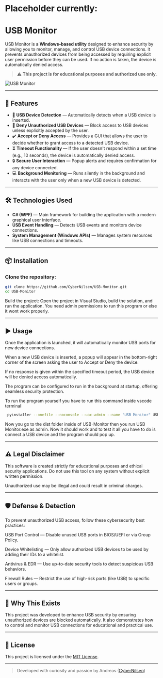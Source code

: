# Placeholder currently:

# USB Monitor

USB Monitor is a **Windows-based utility** designed to enhance security by allowing you to monitor, manage, and control USB device connections. It prevents unauthorized devices from being accessed by requiring explicit user permission before they can be used. If no action is taken, the device is automatically denied access.

> ⚠️ **This project is for educational purposes and authorized use only.**

![USB Monitor](https://github.com/user-attachments/assets/9f9edcb2-98e2-4eeb-9c49-4249b210135f)

---

## 🚀 Features

- 🔌 **USB Device Detection** — Automatically detects when a USB device is inserted.
- 🛑 **Deny Unauthorized USB Devices** — Block access to USB devices unless explicitly accepted by the user.
- ✔️ **Accept or Deny Access** — Provides a GUI that allows the user to decide whether to grant access to a detected USB device.
- ⏳ **Timeout Functionality** — If the user doesn't respond within a set time (e.g., 10 seconds), the device is automatically denied access.
- 🔒 **Secure User Interaction** — Popup alerts and requires confirmation for any device connected.
- 💻 **Background Monitoring** — Runs silently in the background and interacts with the user only when a new USB device is detected.

---

## 🛠️ Technologies Used

- **C# (WPF)** — Main framework for building the application with a modern graphical user interface.
- **USB Event Handling** — Detects USB events and monitors device connections.
- **System Management (Windows APIs)** — Manages system resources like USB connections and timeouts.

---

## 📦 Installation

### Clone the repository:
```bash
git clone https://github.com/CyberNilsen/USB-Monitor.git
cd USB-Monitor
```
Build the project:
Open the project in Visual Studio, build the solution, and run the application. You need admin permissions to run this program or else it wont work properly.

---

## ▶️ Usage
Once the application is launched, it will automatically monitor USB ports for new device connections.

When a new USB device is inserted, a popup will appear in the bottom-right corner of the screen asking the user to Accept or Deny the device.

If no response is given within the specified timeout period, the USB device will be denied access automatically.

The program can be configured to run in the background at startup, offering seamless security protection.

To run the program yourself you have to run this command inside vscode terminal

```bash
 pyinstaller --onefile --noconsole --uac-admin --name "USB Monitor" USB_Monitor.py
```
Now you go to the dist folder inside of USB-Monitor then you run USB Monitor.exe as admin. Now it should work and to test it all you have to do is connect a USB device and the program should pop up.

---

## ⚠️ Legal Disclaimer
This software is created strictly for educational purposes and ethical security applications. Do not use this tool on any system without explicit written permission.

Unauthorized use may be illegal and could result in criminal charges.

---

## 🛡️ Defense & Detection
To prevent unauthorized USB access, follow these cybersecurity best practices:

USB Port Control — Disable unused USB ports in BIOS/UEFI or via Group Policy.

Device Whitelisting — Only allow authorized USB devices to be used by adding their IDs to a whitelist.

Antivirus & EDR — Use up-to-date security tools to detect suspicious USB behaviors.

Firewall Rules — Restrict the use of high-risk ports (like USB) to specific users or groups.

---

## 📘 Why This Exists
This project was developed to enhance USB security by ensuring unauthorized devices are blocked automatically. It also demonstrates how to control and monitor USB connections for educational and practical use.

---

## 📜 License

This project is licensed under the [MIT License](LICENSE).

---

> Developed with curiosity and passion by Andreas ([CyberNilsen](https://github.com/CyberNilsen))


